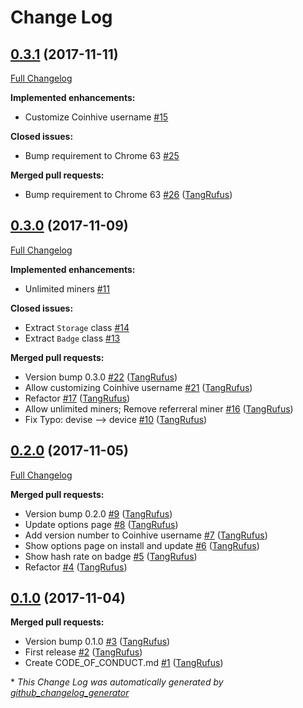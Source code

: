# Change Log

## [0.3.1](https://github.com/TypistTech/pickaxe-coinhive-miner-chrome/tree/0.3.1) (2017-11-11)
[Full Changelog](https://github.com/TypistTech/pickaxe-coinhive-miner-chrome/compare/0.3.0...0.3.1)

**Implemented enhancements:**

- Customize Coinhive username [\#15](https://github.com/TypistTech/pickaxe-coinhive-miner-chrome/issues/15)

**Closed issues:**

- Bump requirement to Chrome 63  [\#25](https://github.com/TypistTech/pickaxe-coinhive-miner-chrome/issues/25)

**Merged pull requests:**

- Bump requirement to Chrome 63 [\#26](https://github.com/TypistTech/pickaxe-coinhive-miner-chrome/pull/26) ([TangRufus](https://github.com/TangRufus))

## [0.3.0](https://github.com/TypistTech/pickaxe-coinhive-miner-chrome/tree/0.3.0) (2017-11-09)
[Full Changelog](https://github.com/TypistTech/pickaxe-coinhive-miner-chrome/compare/0.2.0...0.3.0)

**Implemented enhancements:**

- Unlimited miners [\#11](https://github.com/TypistTech/pickaxe-coinhive-miner-chrome/issues/11)

**Closed issues:**

- Extract `Storage` class [\#14](https://github.com/TypistTech/pickaxe-coinhive-miner-chrome/issues/14)
- Extract `Badge` class [\#13](https://github.com/TypistTech/pickaxe-coinhive-miner-chrome/issues/13)

**Merged pull requests:**

- Version bump 0.3.0 [\#22](https://github.com/TypistTech/pickaxe-coinhive-miner-chrome/pull/22) ([TangRufus](https://github.com/TangRufus))
- Allow customizing Coinhive username [\#21](https://github.com/TypistTech/pickaxe-coinhive-miner-chrome/pull/21) ([TangRufus](https://github.com/TangRufus))
- Refactor [\#17](https://github.com/TypistTech/pickaxe-coinhive-miner-chrome/pull/17) ([TangRufus](https://github.com/TangRufus))
- Allow unlimited miners; Remove referreral miner [\#16](https://github.com/TypistTech/pickaxe-coinhive-miner-chrome/pull/16) ([TangRufus](https://github.com/TangRufus))
- Fix Typo: devise --\> device [\#10](https://github.com/TypistTech/pickaxe-coinhive-miner-chrome/pull/10) ([TangRufus](https://github.com/TangRufus))

## [0.2.0](https://github.com/TypistTech/pickaxe-coinhive-miner-chrome/tree/0.2.0) (2017-11-05)
[Full Changelog](https://github.com/TypistTech/pickaxe-coinhive-miner-chrome/compare/0.1.0...0.2.0)

**Merged pull requests:**

- Version bump 0.2.0 [\#9](https://github.com/TypistTech/pickaxe-coinhive-miner-chrome/pull/9) ([TangRufus](https://github.com/TangRufus))
- Update options page [\#8](https://github.com/TypistTech/pickaxe-coinhive-miner-chrome/pull/8) ([TangRufus](https://github.com/TangRufus))
- Add version number to Coinhive username [\#7](https://github.com/TypistTech/pickaxe-coinhive-miner-chrome/pull/7) ([TangRufus](https://github.com/TangRufus))
- Show options page on install and update [\#6](https://github.com/TypistTech/pickaxe-coinhive-miner-chrome/pull/6) ([TangRufus](https://github.com/TangRufus))
- Show hash rate on badge [\#5](https://github.com/TypistTech/pickaxe-coinhive-miner-chrome/pull/5) ([TangRufus](https://github.com/TangRufus))
- Refactor [\#4](https://github.com/TypistTech/pickaxe-coinhive-miner-chrome/pull/4) ([TangRufus](https://github.com/TangRufus))

## [0.1.0](https://github.com/TypistTech/pickaxe-coinhive-miner-chrome/tree/0.1.0) (2017-11-04)
**Merged pull requests:**

- Version bump 0.1.0 [\#3](https://github.com/TypistTech/pickaxe-coinhive-miner-chrome/pull/3) ([TangRufus](https://github.com/TangRufus))
- First release [\#2](https://github.com/TypistTech/pickaxe-coinhive-miner-chrome/pull/2) ([TangRufus](https://github.com/TangRufus))
- Create CODE\_OF\_CONDUCT.md [\#1](https://github.com/TypistTech/pickaxe-coinhive-miner-chrome/pull/1) ([TangRufus](https://github.com/TangRufus))



\* *This Change Log was automatically generated by [github_changelog_generator](https://github.com/skywinder/Github-Changelog-Generator)*